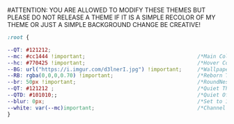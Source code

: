 #ATTENTION: YOU ARE ALLOWED TO MODIFY THESE THEMES BUT PLEASE DO NOT RELEASE A THEME IF IT IS A SIMPLE RECOLOR OF MY THEME OR JUST A SIMPLE BACKGROUND CHANGE BE CREATIVE!

```css
:root {

--QT: #121212;
--mc: #cc1444 !important;                                    /*Main Colour*/     
--hc: #770425 !important;                                    /*Hover Colour*/       
--BG: url("https://i.imgur.com/d3lnerI.jpg") !important;     /*Wallpaper*/  
--RB: rgba(0,0,0,0.70) !important;                           /*Reborn Transparency Higher is Darker*/   
--br: 50px !important;                                       /*RoundNess of Icons*/     
--QT: #121212 ;                                              /*Quiet Theme Colour*/    /*#19191b old color*/
--QTD: #101010;;                                             /*Quiet Off Parts Colour*/  /* #121212 old color*/
--blur: 0px;                                                 /*Set to 1-10px to adjust reborn wallpaper blur*/
--white: var(--mc)important;                                 /*Channel Text Colour ('replace var(--mc)' with wanted colour)*/ 
}
